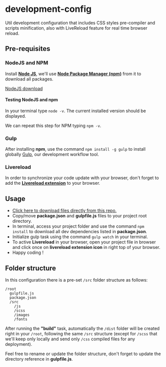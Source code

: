 # development-config
Util development configuration that includes CSS styles pre-compiler and scripts minification, also with LiveReload feature for real time browser reload.

## Pre-requisites
### NodeJS and NPM
Install **[Node JS](https://nodejs.org/en/)**, we'll use **[Node Package Manager (npm)](https://www.npmjs.com/)** from it to download all packages.

[NodeJS download](https://nodejs.org/en/download/)

#### Testing NodeJS and npm
In your terminal type `node -v`.
The current installed version should be displayed.

We can repeat this step for NPM typing `npm -v`.

### Gulp
After installing **npm**, use the command `npm install -g gulp` to install globally [Gulp](http://gulpjs.com/), our development workflow tool.

### Livereload
In order to synchronize your code update with your browser, don't forget to add the **[Livereload extension](http://livereload.com/extensions/)** to your browser.

## Usage

* [Click here to download files directly from this repo.](https://github.com/kaioteoi/development-config/archive/master.zip)
* Copy/move **package.json** and **gulpfile.js** files to your project root directory.
* In terminal, access your project folder and use the command `npm install` to download all dev dependencies listed in **package.json**.
* Initialize gulp task using the command `gulp watch` in your terminal.
* To active **Livereload** in your browser, open your project file in browser and click once on **livereload extension icon** in right top of your browser.
* Happy coding !

## Folder structure

In this configuration there is a pre-set `/src` folder structure as follows:
```
/root
  gulpfile.js
  package.json
  /src
    /js
    /scss
    /images
    /fonts
```
After running the **"build"** task, automatically the `/dist` folder will be created right in your `/root`, following the same `/src` structure (except for `/scss` that we'll keep only locally and send only `/css` compiled files for any deployment).

Feel free to rename or update the folder structure, don't forget to update the directory reference in **gulpfile.js**.
